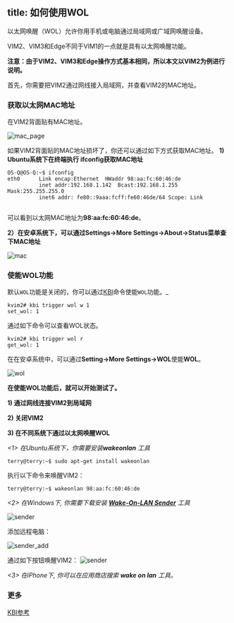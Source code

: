title: 如何使用WOL
---

以太网唤醒（WOL）允许你用手机或电脑通过局域网或广域网唤醒设备。

VIM2、VIM3和Edge不同于VIM1的一点就是具有以太网唤醒功能。

**注意：由于VIM2、VIM3和Edge操作方式基本相同，所以本文以VIM2为例进行说明。**

首先，你需要把VIM2通过网线接入局域网，并查看VIM2的MAC地址。

### 获取以太网MAC地址
在VIM2背面贴有MAC地址。

![mac_page](/images/vim2/vim2_mac.jpg)


如果VIM2背面贴的MAC地址损坏了，你还可以通过如下方式获取MAC地址。
**1) Ubuntu系统下在终端执行 **ifconfig**获取MAC地址**
```
OS-Q@OS-Q:~$ ifconfig
eth0      Link encap:Ethernet  HWaddr 98:aa:fc:60:46:de
          inet addr:192.168.1.142  Bcast:192.168.1.255  Mask:255.255.255.0 
          inet6 addr: fe80::9aaa:fcff:fe60:46de/64 Scope: Link


```
可以看到以太网MAC地址为**98:aa:fc:60:46:de**。

**2）在安卓系统下，可以通过Settings->More Settings->About->Status菜单查下MAC地址**

![mac](/images/vim2/vim2_android_mac.png)



### 使能WOL功能

默认`WOL`功能是关闭的，你可以通过[KBI](/vim2/KbiGuidance.html)命令使能`WOL`功能。_
```
kvim2# kbi trigger wol w 1
set_wol: 1
```
通过如下命令可以查看WOL状态。
```
kvim2# kbi trigger wol r
get_wol: 1
```

在在安卓系统中，可以通过**Setting->More Settings->WOL**使能**WOL**。

![wol](/images/vim2/vim2_android_wol.png)

**在使能WOL功能后，就可以开始测试了。**

**1) 通过网线连接VIM2到局域网**

**2) 关闭VIM2**

**3) 在不同系统下通过以太网唤醒WOL**

*<1> 在Ubuntu系统下，你需要安装**wakeonlan** 工具*
```
terry@terry:~$ sudo apt-get install wakeonlan
```
执行以下命令来唤醒VIM2：
```
terry@terry:~$ wakeonlan 98:aa:fc:60:46:de
```

*<2> 在Windows下, 你需要下载安装 **[Wake-On-LAN Sender](http://www.yarovy.com/wol/)** 工具*

![sender](/images/vim2/wol_sender_main.png)

添加远程电脑：

![sender_add](/images/vim2/wol_sender_add_remote.png)

通过如下按钮唤醒VIM2：
![sender](/images/vim2/wol_sender_send.png)

*<3> 在iPhone下, 你可以在应用商店搜索 **wake on lan** 工具。*

### 更多
[KBI参考](/zh-cn/vim2/KbiGuidance.html)
